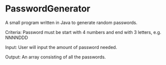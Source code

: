 # PasswordGenerator

A small program written in Java to generate random passwords.

Criteria: Password must be start with 4 numbers and end with 3 letters, e.g. NNNNDDD

Input: User will input the amount of password needed.

Output: An array consisting of all the passwords.